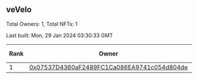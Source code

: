 ## veVelo

Total Owners: 1, Total NFTs: 1

Last built: Mon, 29 Jan 2024 03:30:33 GMT

| Rank | Owner | Voting Power | Influence | NFTs Id |
| --- | --- | --- | --- | --- |
  | 1 | [0x07537D4360aF2489FC1Ca086EA9741c054d804de](https://debank.com/profile/0x07537D4360aF2489FC1Ca086EA9741c054d804de?chain=op) | 0.008 | 0.00000% | 1 |